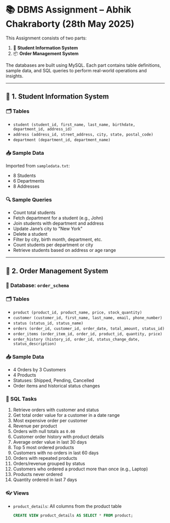 # 📚 DBMS Assignment – Abhik Chakraborty (28th May 2025)

This Assignment consists of two parts:

1. 📘 **Student Information System**
2. 📦 **Order Management System**

The databases are built using MySQL. Each part contains table definitions, sample data, and SQL queries to perform real-world operations and insights.

---

## 🔹 1. Student Information System

### 🗂️ Tables

- `student (student_id, first_name, last_name, birthdate, department_id, address_id)`
- `address (address_id, street_address, city, state, postal_code)`
- `department (department_id, department_name)`

### 📥 Sample Data

Imported from `sampledata.txt`:
- 8 Students
- 6 Departments
- 8 Addresses

### 🔍 Sample Queries

- Count total students
- Fetch department for a student (e.g., John)
- Join students with department and address
- Update Jane’s city to "New York"
- Delete a student
- Filter by city, birth month, department, etc.
- Count students per department or city
- Retrieve students based on address or age range

---

## 🔹 2. Order Management System

### 📁 Database: `order_schema`

### 🗂️ Tables

- `product (product_id, product_name, price, stock_quantity)`
- `customer (customer_id, first_name, last_name, email, phone_number)`
- `status (status_id, status_name)`
- `orders (order_id, customer_id, order_date, total_amount, status_id)`
- `order_items (order_item_id, order_id, product_id, quantity, price)`
- `order_history (history_id, order_id, status_change_date, status_description)`

### 📥 Sample Data

- 4 Orders by 3 Customers
- 4 Products
- Statuses: Shipped, Pending, Cancelled
- Order items and historical status changes

### 🧠 SQL Tasks

1. Retrieve orders with customer and status
2. Get total order value for a customer in a date range
3. Most expensive order per customer
4. Revenue per product
5. Orders with null totals as `0.00`
6. Customer order history with product details
7. Average order value in last 30 days
8. Top 5 most ordered products
9. Customers with no orders in last 60 days
10. Orders with repeated products
11. Orders/revenue grouped by status
12. Customers who ordered a product more than once (e.g., Laptop)
13. Products never ordered
14. Quantity ordered in last 7 days

### 👓 Views

- `product_details`: All columns from the product table  
  ```sql
  CREATE VIEW product_details AS SELECT * FROM product;
